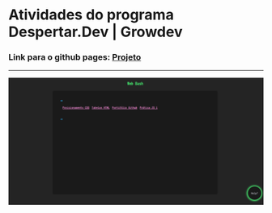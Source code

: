 # Atividades do programa Despertar.Dev | Growdev

### Link para o github pages: [Projeto](https://brunojuwer.github.io/atividades-despertardev/)

---

![page](./assets/Screenshot%20from%202023-10-21%2021-58-29.png)